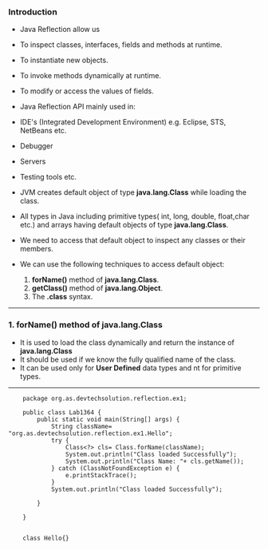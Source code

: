 ### Introduction
* Java Reflection allow us 
 * To inspect classes, interfaces, fields and methods at runtime.
 * To instantiate new objects.
 * To invoke methods dynamically at runtime.
 * To modify or access the values of fields.

* Java Reflection API mainly used in:
 * IDE's (Integrated Development Environment) e.g. Eclipse, STS, NetBeans etc.
 * Debugger
 * Servers
 * Testing tools etc.
 
* JVM creates default object of type **java.lang.Class** while loading the class.
* All types in Java including primitive types( int, long, double, float,char etc.) and arrays having default objects of type **java.lang.Class**.
* We need to access that default  object to inspect any classes or their members.
* We can use the following techniques to access default object:
	1. **forName()** method of **java.lang.Class**.
	2. **getClass()** method of **java.lang.Object**.
	3. The **.class** syntax.

----
	
### 1. forName() method of java.lang.Class
* It is used to load the class dynamically and return the instance of **java.lang.Class**
* It should be used if we know the fully qualified name of the class.
* It can be used only for **User Defined** data types and nt for primitive types.
----
```
	package org.as.devtechsolution.reflection.ex1;

	public class Lab1364 {
		public static void main(String[] args) {
			String className= "org.as.devtechsolution.reflection.ex1.Hello";
			try {
				Class<?> cls= Class.forName(className);
				System.out.println("Class loaded Successfully");
				System.out.println("Class Name: "+ cls.getName());
			} catch (ClassNotFoundException e) {
				e.printStackTrace();
			}
			System.out.println("Class loaded Successfully");
			
		}
	
	}
	
	
	class Hello{}

```

